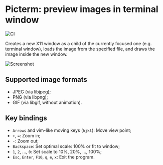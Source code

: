 # Picterm: preview images in terminal window

![CI](https://github.com/artemsen/picterm/workflows/CI/badge.svg)

Creates a new X11 window as a child of the currently focused one (e.g. terminal
window), loads the image from the specified file, and draws the image inside the
new window.

![Screenshot](https://user-images.githubusercontent.com/1169976/85752455-1ce1a400-b714-11ea-80f6-4ecfc4dbccc0.png)

## Supported image formats

- JPEG (via libjpeg);
- PNG (via libpng);
- GIF (via libgif, without animation).

## Key bindings
- `Arrows` and vim-like moving keys (`hjkl`): Move view point;
- `+`, `=`: Zoom in;
- `-`: Zoom out;
- `Backspace`: Set optimal scale: 100% or fit to window;
- `1`, `2`, ..., `0`: Set scale to 10%, 20%, ..., 100%;
- `Esc`, `Enter`, `F10`, `q`, `e`, `x`: Exit the program.

